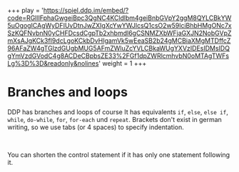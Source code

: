 +++
play = 'https://spiel.ddp.im/embed/?code=RGllIFphaGwgeiBpc3QgNC4KCldlbm4geiBnbGVpY2ggM8QYLCBkYW5uOgogICAgWyDFIUvDtnJwZXIgXcYwYWJlcsQ1csO2w59lciBhbHMgONc7xSzKQFNvbnN0yCHFDcsdCgpTb2xhbmdl6gCSNMZXbWFjaGXJN2NobGVpZmXsAJgKCk3fI9dcLgoKCkbDvHIgamVk5wEeaSB2b24gMCBiaXMgMTDffcZ96AFaZW4gTGlzdGUgbMUG5AFmZWluZcYVLCBkaWUgYXVzIDEsIDMsIDQgYmVzdGVodC4g8ACDeCBpbsZE33%2FGf1dpZWRlcmhvbN0oMTAgTWFsLg%3D%3D&readonly&nolines'
weight = 1
+++

# Branches and loops
DDP has branches and loops of course
It has equivalents `if`, `else`, `else if`, `while`, `do-while`, `for`, `for-each` und `repeat`.
Brackets don't exist in german writing, so we use tabs (or 4 spaces) to specify indentation.

<br>

You can shorten the control statement if it has only one statement following it.
